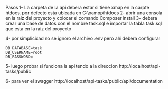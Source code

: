 
Pasos
1- La carpeta de la api debera estar si tiene xmap en  la carpte htdocs. por defecto esta ubicada en C:\xampp\htdocs
2- abrir una consola en la raiz del proyecto y colocar el comando
    Composer install
3- debera crear una base de datos con el nombre task.sql e importar la tabla task.sql que esta en la raiz del proyecto

4- por simplicidad no se ignoro el archivo .env
    pero ahi debera configurar 

    DB_DATABASE=task
    DB_USERNAME=root
    DB_PASSWORD=

5- luego probar si funciona la api tendo a la direccion http://localhost/api-tasks/public

6- para ver el swagger http://localhost/api-tasks/public/api/documentation 



